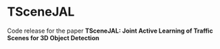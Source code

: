 # TSceneJAL
Code release for the paper **TSceneJAL: Joint Active Learning of Traffic Scenes for 3D Object Detection**
